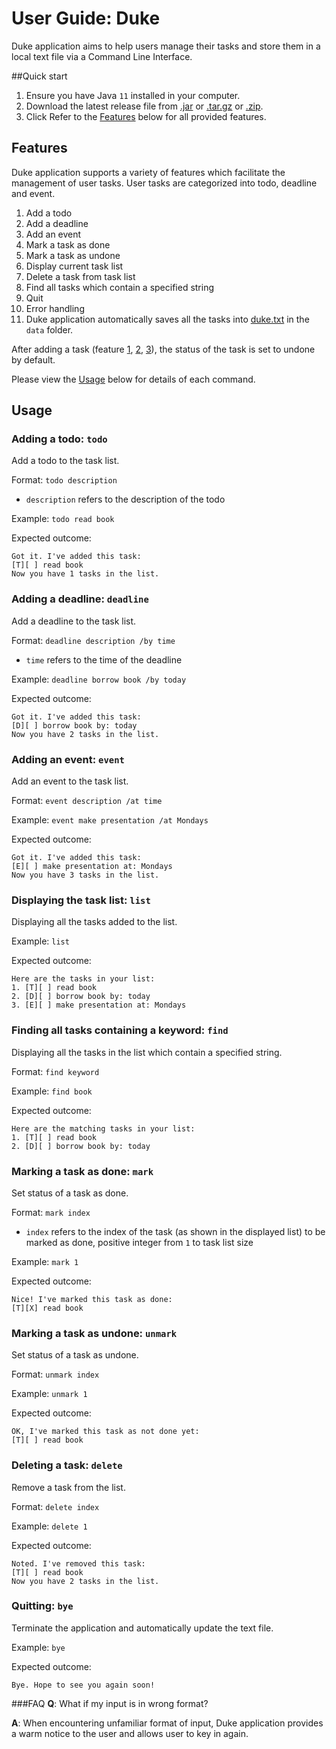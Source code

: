 # User Guide: Duke
Duke application aims to help users manage their tasks and store them in a local
 text file via a Command Line Interface.

##Quick start
1. Ensure you have Java `11` installed in your computer.
2. Download the latest release file from [.jar](https://github.com/wang1351/ip/releases/download/A-Jar/ip.jar) or [.tar.gz](https://github.com/wang1351/ip/archive/refs/tags/A-Jar.tar.gz) or [.zip](https://github.com/wang1351/ip/archive/refs/tags/A-Jar.zip).
3. Click
Refer to the [Features]() below for all provided features.

## Features 
Duke application supports a variety of features which facilitate the management of user tasks. User tasks are categorized
into todo, deadline and event.
1. Add a todo
2. Add a deadline
3. Add an event
4. Mark a task as done
5. Mark a task as undone
6. Display current task list
7. Delete a task from task list
8. Find all tasks which contain a specified string
9. Quit
10. Error handling
11. Duke application automatically saves all the tasks into [duke.txt](../data/duke.txt) in the `data` folder.

After adding a task (feature [1](), [2](), [3]()), the status of the task is set to undone by default.

Please view the [Usage]() below for details of each command.

## Usage

### Adding a todo: `todo` 
Add a todo to the task list.

Format: `todo description`

- `description` refers to the description of the todo 

Example: `todo read book`

Expected outcome:


```
Got it. I've added this task: 
[T][ ] read book
Now you have 1 tasks in the list.
```

### Adding a deadline: `deadline` 
Add a deadline to the task list.

Format: `deadline description /by time`

- `time` refers to the time of the deadline 

Example: `deadline borrow book /by today`

Expected outcome:


```
Got it. I've added this task: 
[D][ ] borrow book by: today
Now you have 2 tasks in the list.
```

### Adding an event: `event` 
Add an event to the task list.

Format: `event description /at time`

Example: `event make presentation /at Mondays`

Expected outcome:


```
Got it. I've added this task: 
[E][ ] make presentation at: Mondays
Now you have 3 tasks in the list.
```

### Displaying the task list: `list` 
Displaying all the tasks added to the list.

Example: `list`

Expected outcome:


```
Here are the tasks in your list:
1. [T][ ] read book
2. [D][ ] borrow book by: today
3. [E][ ] make presentation at: Mondays
```

### Finding all tasks containing a keyword: `find` 
Displaying all the tasks in the list which contain a specified string.

Format: `find keyword`
 
Example: `find book`

Expected outcome:


```
Here are the matching tasks in your list:
1. [T][ ] read book
2. [D][ ] borrow book by: today
```

### Marking a task as done: `mark` 
Set status of a task as done.

Format: `mark index`

- `index` refers to the index of the task (as shown in the displayed list) to be marked as done, positive integer from `1` to task list size

Example: `mark 1`

Expected outcome:

```
Nice! I've marked this task as done:
[T][X] read book
```

### Marking a task as undone: `unmark` 
Set status of a task as undone.

Format: `unmark index`

Example: `unmark 1`

Expected outcome:

```
OK, I've marked this task as not done yet:
[T][ ] read book
```

### Deleting a task: `delete` 
Remove a task from the list.

Format: `delete index`

Example: `delete 1`

Expected outcome:

```
Noted. I've removed this task:
[T][ ] read book
Now you have 2 tasks in the list.
``` 
### Quitting: `bye` 
Terminate the application and automatically update the text file.

Example: `bye`

Expected outcome:
```
Bye. Hope to see you again soon!
```

###FAQ
**Q**: What if my input is in wrong format?

**A**: When encountering unfamiliar format of input, Duke application provides a warm notice to the user
and allows user to key in again.
